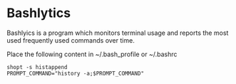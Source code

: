 # Bashlytics

Bashlyics is a program which monitors terminal usage and reports the most used frequently used commands over time.


Place the following content in ~/.bash_profile or ~/.bashrc
```
shopt -s histappend
PROMPT_COMMAND="history -a;$PROMPT_COMMAND"
```
